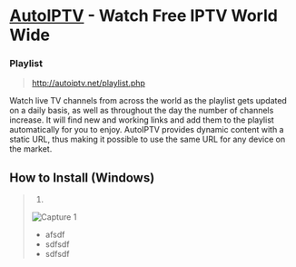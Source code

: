 # [AutoIPTV](http://autoiptv.net) - Watch Free IPTV World Wide

### Playlist

> http://autoiptv.net/playlist.php

Watch live TV channels from across the world as the playlist gets updated on a daily basis, as well as throughout the day the number of channels increase. It will find new and working links and add them to the playlist automatically for you to enjoy. AutoIPTV provides dynamic content with a static URL, thus making it possible to use the same URL for any device on the market.  

## How to Install (Windows)

> 1.
> ![Capture 1](https://raw.githubusercontent.com/AutoIPTV/AutoIPTV/images/Capture1.PNG)
> - afsdf
> - sdfsdf
> - sdfsdf
